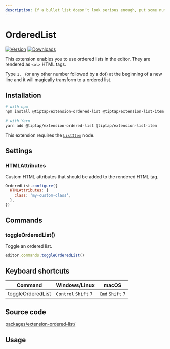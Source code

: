 ```yaml
---
description: If a bullet list doesn’t look serious enough, put some numbers in front of it.
---
```


# OrderedList
[![Version](https://img.shields.io/npm/v/@tiptap/extension-ordered-list.svg?label=version)](https://www.npmjs.com/package/@tiptap/extension-ordered-list)
[![Downloads](https://img.shields.io/npm/dm/@tiptap/extension-ordered-list.svg)](https://npmcharts.com/compare/@tiptap/extension-ordered-list?minimal=true)

This extension enables you to use ordered lists in the editor. They are rendered as `<ol>` HTML tags.

Type <code>1.&nbsp;</code> (or any other number followed by a dot) at the beginning of a new line and it will magically transform to a ordered list.

## Installation
```bash
# with npm
npm install @tiptap/extension-ordered-list @tiptap/extension-list-item

# with Yarn
yarn add @tiptap/extension-ordered-list @tiptap/extension-list-item
```

This extension requires the [`ListItem`](/api/nodes/list-item) node.

## Settings

### HTMLAttributes
Custom HTML attributes that should be added to the rendered HTML tag.

```js
OrderedList.configure({
  HTMLAttributes: {
    class: 'my-custom-class',
  },
})
```

## Commands

### toggleOrderedList()
Toggle an ordered list.

```js
editor.commands.toggleOrderedList()
```

## Keyboard shortcuts
| Command           | Windows/Linux                   | macOS                       |
| ----------------- | ------------------------------- | --------------------------- |
| toggleOrderedList | `Control`&nbsp;`Shift`&nbsp;`7` | `Cmd`&nbsp;`Shift`&nbsp;`7` |

## Source code
[packages/extension-ordered-list/](https://github.com/ueberdosis/tiptap/blob/main/packages/extension-ordered-list/)

## Usage
<tiptap-demo name="Nodes/OrderedList"></tiptap-demo>
